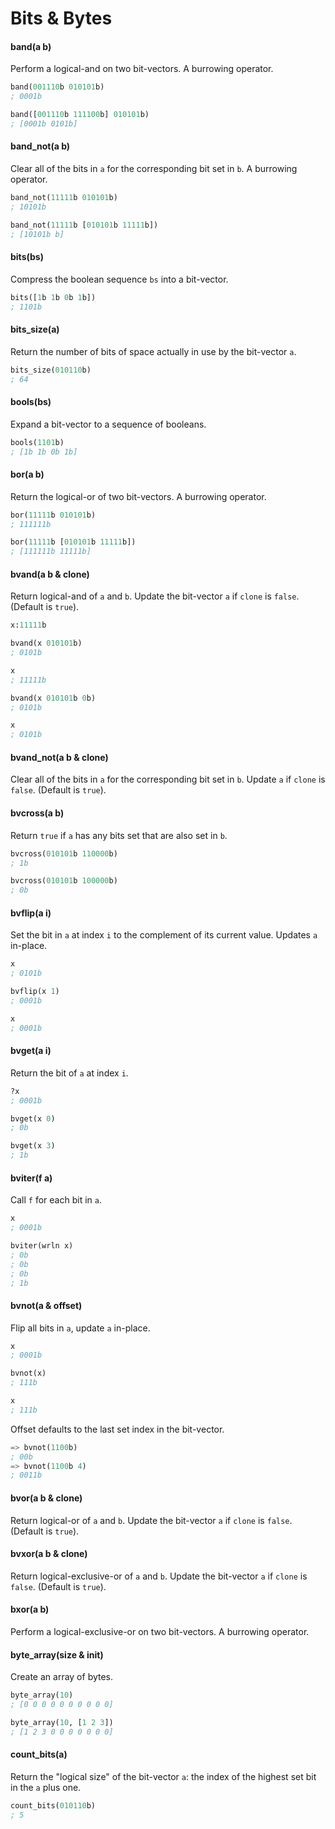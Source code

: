# Bits & Bytes

#### band(a b)

Perform a logical-and on two bit-vectors. A burrowing operator.

```lisp
band(001110b 010101b)
; 0001b

band([001110b 111100b] 010101b)
; [0001b 0101b]
```

#### band_not(a b)

Clear all of the bits in `a` for the corresponding bit set in `b`. A burrowing operator.

```lisp
band_not(11111b 010101b)
; 10101b

band_not(11111b [010101b 11111b])
; [10101b b]
```

#### bits(bs)

Compress the boolean sequence `bs` into a bit-vector.

```lisp
bits([1b 1b 0b 1b])
; 1101b
```

#### bits_size(a)

Return the number of bits of space actually in use by the bit-vector `a`.

```lisp
bits_size(010110b)
; 64
```

#### bools(bs)

Expand a bit-vector to a sequence of booleans.

```lisp
bools(1101b)
; [1b 1b 0b 1b]
```

#### bor(a b)

Return the logical-or of two bit-vectors. A burrowing operator.

```lisp
bor(11111b 010101b)
; 111111b

bor(11111b [010101b 11111b])
; [111111b 11111b]
```

#### bvand(a b & clone)

Return logical-and of `a` and `b`. Update the bit-vector `a` if `clone` is `false`. (Default is `true`).


```lisp
x:11111b

bvand(x 010101b)
; 0101b

x
; 11111b

bvand(x 010101b 0b)
; 0101b

x
; 0101b
```

#### bvand_not(a b & clone)

Clear all of the bits in `a` for the corresponding bit set in `b`.
Update `a` if `clone` is `false`. (Default is `true`).

#### bvcross(a b)

Return `true` if `a` has any bits set that are also set in `b`.

```lisp
bvcross(010101b 110000b)
; 1b

bvcross(010101b 100000b)
; 0b
```

#### bvflip(a i)

Set the bit in `a` at index `i` to the complement of its current value.
Updates `a` in-place.

```lisp
x
; 0101b

bvflip(x 1)
; 0001b

x
; 0001b
```

#### bvget(a i)

Return the bit of `a` at index `i`.

```lisp
?x
; 0001b

bvget(x 0)
; 0b

bvget(x 3)
; 1b
```

#### bviter(f a)

Call `f` for each bit in `a`.

```lisp
x
; 0001b

bviter(wrln x)
; 0b
; 0b
; 0b
; 1b
```

#### bvnot(a & offset)

Flip all bits in `a`, update `a` in-place.

```lisp
x
; 0001b

bvnot(x)
; 111b

x
; 111b
```

Offset defaults to the last set index in the bit-vector.

```lisp
=> bvnot(1100b)
; 00b
=> bvnot(1100b 4)
; 0011b
```

#### bvor(a b & clone)

Return logical-or of `a` and `b`. Update the bit-vector `a` if `clone` is `false`. (Default is `true`).

#### bvxor(a b & clone)

Return logical-exclusive-or of `a` and `b`. Update the bit-vector `a` if `clone` is `false`. (Default is `true`).

#### bxor(a b)

Perform a logical-exclusive-or on two bit-vectors. A burrowing operator.

#### byte_array(size & init)

Create an array of bytes.

```lisp
byte_array(10)
; [0 0 0 0 0 0 0 0 0 0]

byte_array(10, [1 2 3])
; [1 2 3 0 0 0 0 0 0 0]
```

#### count_bits(a)

Return the "logical size" of the bit-vector `a`: the index of the highest set bit in the `a` plus one.

```lisp
count_bits(010110b)
; 5
```
